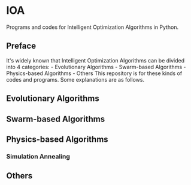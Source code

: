 # IOA
Programs and codes for Intelligent Optimization Algorithms in Python.

## Preface
It's widely known that Intelligent Optimization Algorithms can be divided into 4 categories:
    - Evolutionary Algorithms
    - Swarm-based Algorithms
    - Physics-based Algorithms
    - Others
This repository is for these kinds of codes and programs. Some explanations are as follows.

## Evolutionary Algorithms

## Swarm-based Algorithms

## Physics-based Algorithms
### Simulation Annealing

## Others
